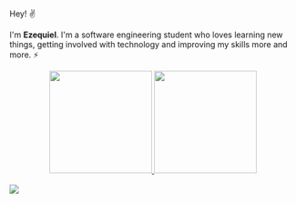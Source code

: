 Hey! :v:

I'm **Ezequiel**. I'm a software engineering student who loves learning new things, getting involved with technology and improving my skills more and more. :zap:

<div align="center">
  <a href="https://github.com/EzequielDeOliveira">
  <img height="180em" src="https://github-readme-stats.vercel.app/api?username=EzequielDeOliveira&count_private=true&show_icons=true&count_private=true&theme=github_dark&border_radius=20&include_all_commits=true"/>
  <img height="180em" src="https://github-readme-stats.vercel.app/api/top-langs/?username=EzequielDeOliveira&layout=compact&langs_count=10&theme=github_dark&hide=prolog,css,html,makefile,coffeescript,c&border_radius=20"/>
</div>
<br />
<a href="https://www.linkedin.com/in/ezequiel-oliveira/" target="_blank"><img src="https://img.shields.io/badge/-LinkedIn-%230077B5?style=for-the-badge&logo=linkedin&logoColor=white" target="_blank"></a> 
